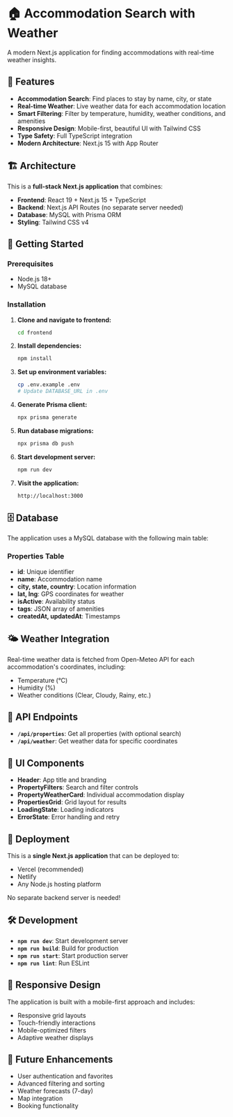 # 🏠 Accommodation Search with Weather

A modern Next.js application for finding accommodations with real-time weather insights.

## 🚀 Features

- **Accommodation Search**: Find places to stay by name, city, or state
- **Real-time Weather**: Live weather data for each accommodation location
- **Smart Filtering**: Filter by temperature, humidity, weather conditions, and amenities
- **Responsive Design**: Mobile-first, beautiful UI with Tailwind CSS
- **Type Safety**: Full TypeScript integration
- **Modern Architecture**: Next.js 15 with App Router

## 🏗️ Architecture

This is a **full-stack Next.js application** that combines:
- **Frontend**: React 19 + Next.js 15 + TypeScript
- **Backend**: Next.js API Routes (no separate server needed)
- **Database**: MySQL with Prisma ORM
- **Styling**: Tailwind CSS v4

## 🚀 Getting Started

### Prerequisites
- Node.js 18+ 
- MySQL database

### Installation

1. **Clone and navigate to frontend:**
   ```bash
   cd frontend
   ```

2. **Install dependencies:**
   ```bash
   npm install
   ```

3. **Set up environment variables:**
   ```bash
   cp .env.example .env
   # Update DATABASE_URL in .env
   ```

4. **Generate Prisma client:**
   ```bash
   npx prisma generate
   ```

5. **Run database migrations:**
   ```bash
   npx prisma db push
   ```

6. **Start development server:**
   ```bash
   npm run dev
   ```

7. **Visit the application:**
   ```
   http://localhost:3000
   ```

## 🗄️ Database

The application uses a MySQL database with the following main table:

### Properties Table
- **id**: Unique identifier
- **name**: Accommodation name
- **city, state, country**: Location information
- **lat, lng**: GPS coordinates for weather
- **isActive**: Availability status
- **tags**: JSON array of amenities
- **createdAt, updatedAt**: Timestamps

## 🌤️ Weather Integration

Real-time weather data is fetched from Open-Meteo API for each accommodation's coordinates, including:
- Temperature (°C)
- Humidity (%)
- Weather conditions (Clear, Cloudy, Rainy, etc.)

## 🔧 API Endpoints

- **`/api/properties`**: Get all properties (with optional search)
- **`/api/weather`**: Get weather data for specific coordinates

## 🎨 UI Components

- **Header**: App title and branding
- **PropertyFilters**: Search and filter controls
- **PropertyWeatherCard**: Individual accommodation display
- **PropertiesGrid**: Grid layout for results
- **LoadingState**: Loading indicators
- **ErrorState**: Error handling and retry

## 🚀 Deployment

This is a **single Next.js application** that can be deployed to:
- Vercel (recommended)
- Netlify
- Any Node.js hosting platform

No separate backend server is needed!

## 🛠️ Development

- **`npm run dev`**: Start development server
- **`npm run build`**: Build for production
- **`npm run start`**: Start production server
- **`npm run lint`**: Run ESLint

## 📱 Responsive Design

The application is built with a mobile-first approach and includes:
- Responsive grid layouts
- Touch-friendly interactions
- Mobile-optimized filters
- Adaptive weather displays

## 🔮 Future Enhancements

- User authentication and favorites
- Advanced filtering and sorting
- Weather forecasts (7-day)
- Map integration
- Booking functionality
